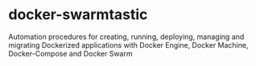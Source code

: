 # docker-swarmtastic
Automation procedures for creating, running, deploying, managing and migrating Dockerized applications with Docker Engine, Docker Machine, Docker-Compose and Docker Swarm
